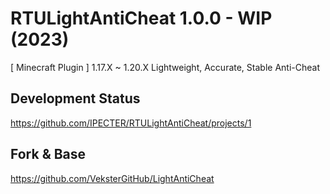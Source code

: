 # RTULightAntiCheat 1.0.0 - WIP (2023)
[ Minecraft Plugin ] 1.17.X ~ 1.20.X Lightweight, Accurate, Stable Anti-Cheat

## Development Status
https://github.com/IPECTER/RTULightAntiCheat/projects/1


## Fork & Base
https://github.com/VeksterGitHub/LightAntiCheat
